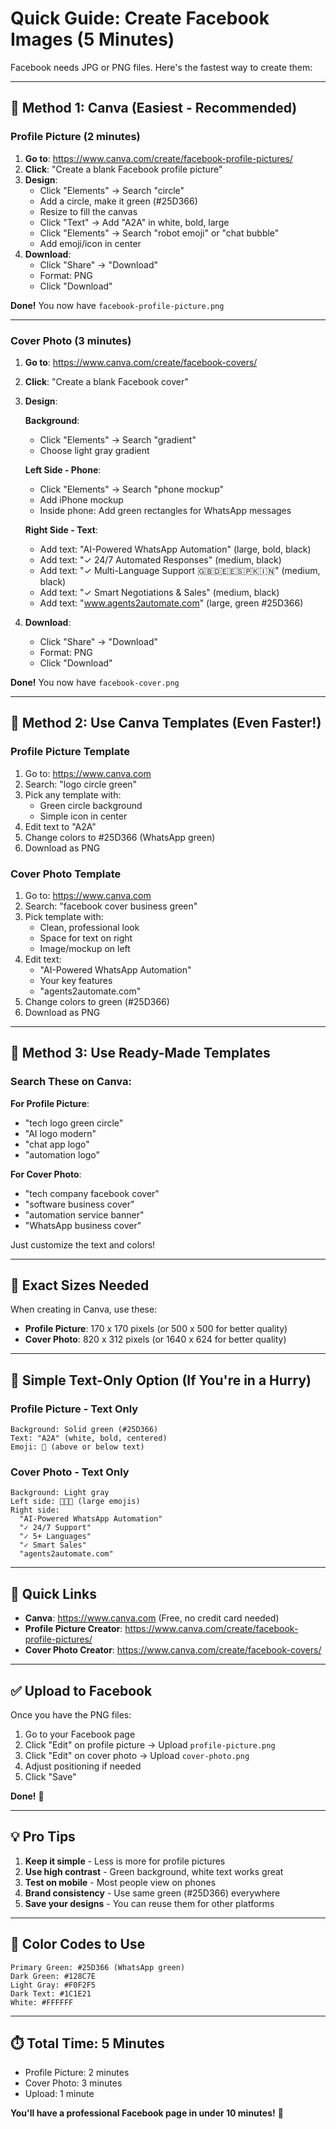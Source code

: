 # Quick Guide: Create Facebook Images (5 Minutes)

Facebook needs JPG or PNG files. Here's the fastest way to create them:

---

## 🎨 Method 1: Canva (Easiest - Recommended)

### Profile Picture (2 minutes)

1. **Go to**: https://www.canva.com/create/facebook-profile-pictures/
2. **Click**: "Create a blank Facebook profile picture"
3. **Design**:
   - Click "Elements" → Search "circle"
   - Add a circle, make it green (#25D366)
   - Resize to fill the canvas
   - Click "Text" → Add "A2A" in white, bold, large
   - Click "Elements" → Search "robot emoji" or "chat bubble"
   - Add emoji/icon in center
4. **Download**:
   - Click "Share" → "Download"
   - Format: PNG
   - Click "Download"

**Done!** You now have `facebook-profile-picture.png`

---

### Cover Photo (3 minutes)

1. **Go to**: https://www.canva.com/create/facebook-covers/
2. **Click**: "Create a blank Facebook cover"
3. **Design**:
   
   **Background**:
   - Click "Elements" → Search "gradient"
   - Choose light gray gradient
   
   **Left Side - Phone**:
   - Click "Elements" → Search "phone mockup"
   - Add iPhone mockup
   - Inside phone: Add green rectangles for WhatsApp messages
   
   **Right Side - Text**:
   - Add text: "AI-Powered WhatsApp Automation" (large, bold, black)
   - Add text: "✓ 24/7 Automated Responses" (medium, black)
   - Add text: "✓ Multi-Language Support 🇬🇧🇩🇪🇪🇸🇵🇰🇮🇳" (medium, black)
   - Add text: "✓ Smart Negotiations & Sales" (medium, black)
   - Add text: "www.agents2automate.com" (large, green #25D366)

4. **Download**:
   - Click "Share" → "Download"
   - Format: PNG
   - Click "Download"

**Done!** You now have `facebook-cover.png`

---

## 🎨 Method 2: Use Canva Templates (Even Faster!)

### Profile Picture Template

1. Go to: https://www.canva.com
2. Search: "logo circle green"
3. Pick any template with:
   - Green circle background
   - Simple icon in center
4. Edit text to "A2A"
5. Change colors to #25D366 (WhatsApp green)
6. Download as PNG

### Cover Photo Template

1. Go to: https://www.canva.com
2. Search: "facebook cover business green"
3. Pick template with:
   - Clean, professional look
   - Space for text on right
   - Image/mockup on left
4. Edit text:
   - "AI-Powered WhatsApp Automation"
   - Your key features
   - "agents2automate.com"
5. Change colors to green (#25D366)
6. Download as PNG

---

## 🎨 Method 3: Use Ready-Made Templates

### Search These on Canva:

**For Profile Picture**:
- "tech logo green circle"
- "AI logo modern"
- "chat app logo"
- "automation logo"

**For Cover Photo**:
- "tech company facebook cover"
- "software business cover"
- "automation service banner"
- "WhatsApp business cover"

Just customize the text and colors!

---

## 📐 Exact Sizes Needed

When creating in Canva, use these:

- **Profile Picture**: 170 x 170 pixels (or 500 x 500 for better quality)
- **Cover Photo**: 820 x 312 pixels (or 1640 x 624 for better quality)

---

## 🎯 Simple Text-Only Option (If You're in a Hurry)

### Profile Picture - Text Only
```
Background: Solid green (#25D366)
Text: "A2A" (white, bold, centered)
Emoji: 🤖 (above or below text)
```

### Cover Photo - Text Only
```
Background: Light gray
Left side: 🤖💬📱 (large emojis)
Right side:
  "AI-Powered WhatsApp Automation"
  "✓ 24/7 Support"
  "✓ 5+ Languages"
  "✓ Smart Sales"
  "agents2automate.com"
```

---

## 🚀 Quick Links

- **Canva**: https://www.canva.com (Free, no credit card needed)
- **Profile Picture Creator**: https://www.canva.com/create/facebook-profile-pictures/
- **Cover Photo Creator**: https://www.canva.com/create/facebook-covers/

---

## ✅ Upload to Facebook

Once you have the PNG files:

1. Go to your Facebook page
2. Click "Edit" on profile picture → Upload `profile-picture.png`
3. Click "Edit" on cover photo → Upload `cover-photo.png`
4. Adjust positioning if needed
5. Click "Save"

**Done!** 🎉

---

## 💡 Pro Tips

1. **Keep it simple** - Less is more for profile pictures
2. **Use high contrast** - Green background, white text works great
3. **Test on mobile** - Most people view on phones
4. **Brand consistency** - Use same green (#25D366) everywhere
5. **Save your designs** - You can reuse them for other platforms

---

## 🎨 Color Codes to Use

```
Primary Green: #25D366 (WhatsApp green)
Dark Green: #128C7E
Light Gray: #F0F2F5
Dark Text: #1C1E21
White: #FFFFFF
```

---

## ⏱️ Total Time: 5 Minutes

- Profile Picture: 2 minutes
- Cover Photo: 3 minutes
- Upload: 1 minute

**You'll have a professional Facebook page in under 10 minutes!** 🚀
